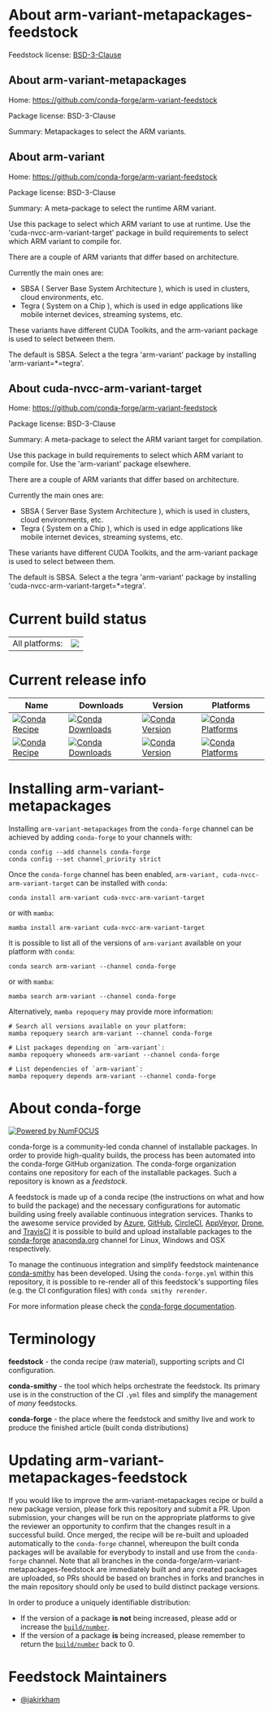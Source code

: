 About arm-variant-metapackages-feedstock
========================================

Feedstock license: [BSD-3-Clause](https://github.com/conda-forge/arm-variant-feedstock/blob/main/LICENSE.txt)


About arm-variant-metapackages
------------------------------

Home: https://github.com/conda-forge/arm-variant-feedstock

Package license: BSD-3-Clause

Summary: Metapackages to select the ARM variants.

About arm-variant
-----------------

Home: https://github.com/conda-forge/arm-variant-feedstock

Package license: BSD-3-Clause

Summary: A meta-package to select the runtime ARM variant.

Use this package to select which ARM variant to use at runtime. Use the 'cuda-nvcc-arm-variant-target' package in build requirements to select which ARM variant to compile for.

There are a couple of ARM variants that differ based on architecture.

Currently the main ones are:
  * SBSA ( Server Base System Architecture ), which is used in clusters, cloud environments, etc.
  * Tegra ( System on a Chip ), which is used in edge applications like mobile internet devices, streaming systems, etc.

These variants have different CUDA Toolkits, and the arm-variant package is used to select between them.

The default is SBSA. Select a the tegra 'arm-variant' package by installing 'arm-variant=*=tegra'.


About cuda-nvcc-arm-variant-target
----------------------------------

Home: https://github.com/conda-forge/arm-variant-feedstock

Package license: BSD-3-Clause

Summary: A meta-package to select the ARM variant target for compilation.

Use this package in build requirements to select which ARM variant to compile for. Use the 'arm-variant' package elsewhere.

There are a couple of ARM variants that differ based on architecture.

Currently the main ones are:
  * SBSA ( Server Base System Architecture ), which is used in clusters, cloud environments, etc.
  * Tegra ( System on a Chip ), which is used in edge applications like mobile internet devices, streaming systems, etc.

These variants have different CUDA Toolkits, and the arm-variant package is used to select between them.

The default is SBSA. Select a the tegra 'arm-variant' package by installing 'cuda-nvcc-arm-variant-target=*=tegra'.


Current build status
====================


<table><tr><td>All platforms:</td>
    <td>
      <a href="https://dev.azure.com/conda-forge/feedstock-builds/_build/latest?definitionId=13712&branchName=main">
        <img src="https://dev.azure.com/conda-forge/feedstock-builds/_apis/build/status/arm-variant-feedstock?branchName=main">
      </a>
    </td>
  </tr>
</table>

Current release info
====================

| Name | Downloads | Version | Platforms |
| --- | --- | --- | --- |
| [![Conda Recipe](https://img.shields.io/badge/recipe-arm--variant-green.svg)](https://anaconda.org/conda-forge/arm-variant) | [![Conda Downloads](https://img.shields.io/conda/dn/conda-forge/arm-variant.svg)](https://anaconda.org/conda-forge/arm-variant) | [![Conda Version](https://img.shields.io/conda/vn/conda-forge/arm-variant.svg)](https://anaconda.org/conda-forge/arm-variant) | [![Conda Platforms](https://img.shields.io/conda/pn/conda-forge/arm-variant.svg)](https://anaconda.org/conda-forge/arm-variant) |
| [![Conda Recipe](https://img.shields.io/badge/recipe-cuda--nvcc--arm--variant--target-green.svg)](https://anaconda.org/conda-forge/cuda-nvcc-arm-variant-target) | [![Conda Downloads](https://img.shields.io/conda/dn/conda-forge/cuda-nvcc-arm-variant-target.svg)](https://anaconda.org/conda-forge/cuda-nvcc-arm-variant-target) | [![Conda Version](https://img.shields.io/conda/vn/conda-forge/cuda-nvcc-arm-variant-target.svg)](https://anaconda.org/conda-forge/cuda-nvcc-arm-variant-target) | [![Conda Platforms](https://img.shields.io/conda/pn/conda-forge/cuda-nvcc-arm-variant-target.svg)](https://anaconda.org/conda-forge/cuda-nvcc-arm-variant-target) |

Installing arm-variant-metapackages
===================================

Installing `arm-variant-metapackages` from the `conda-forge` channel can be achieved by adding `conda-forge` to your channels with:

```
conda config --add channels conda-forge
conda config --set channel_priority strict
```

Once the `conda-forge` channel has been enabled, `arm-variant, cuda-nvcc-arm-variant-target` can be installed with `conda`:

```
conda install arm-variant cuda-nvcc-arm-variant-target
```

or with `mamba`:

```
mamba install arm-variant cuda-nvcc-arm-variant-target
```

It is possible to list all of the versions of `arm-variant` available on your platform with `conda`:

```
conda search arm-variant --channel conda-forge
```

or with `mamba`:

```
mamba search arm-variant --channel conda-forge
```

Alternatively, `mamba repoquery` may provide more information:

```
# Search all versions available on your platform:
mamba repoquery search arm-variant --channel conda-forge

# List packages depending on `arm-variant`:
mamba repoquery whoneeds arm-variant --channel conda-forge

# List dependencies of `arm-variant`:
mamba repoquery depends arm-variant --channel conda-forge
```


About conda-forge
=================

[![Powered by
NumFOCUS](https://img.shields.io/badge/powered%20by-NumFOCUS-orange.svg?style=flat&colorA=E1523D&colorB=007D8A)](https://numfocus.org)

conda-forge is a community-led conda channel of installable packages.
In order to provide high-quality builds, the process has been automated into the
conda-forge GitHub organization. The conda-forge organization contains one repository
for each of the installable packages. Such a repository is known as a *feedstock*.

A feedstock is made up of a conda recipe (the instructions on what and how to build
the package) and the necessary configurations for automatic building using freely
available continuous integration services. Thanks to the awesome service provided by
[Azure](https://azure.microsoft.com/en-us/services/devops/), [GitHub](https://github.com/),
[CircleCI](https://circleci.com/), [AppVeyor](https://www.appveyor.com/),
[Drone](https://cloud.drone.io/welcome), and [TravisCI](https://travis-ci.com/)
it is possible to build and upload installable packages to the
[conda-forge](https://anaconda.org/conda-forge) [anaconda.org](https://anaconda.org/)
channel for Linux, Windows and OSX respectively.

To manage the continuous integration and simplify feedstock maintenance
[conda-smithy](https://github.com/conda-forge/conda-smithy) has been developed.
Using the ``conda-forge.yml`` within this repository, it is possible to re-render all of
this feedstock's supporting files (e.g. the CI configuration files) with ``conda smithy rerender``.

For more information please check the [conda-forge documentation](https://conda-forge.org/docs/).

Terminology
===========

**feedstock** - the conda recipe (raw material), supporting scripts and CI configuration.

**conda-smithy** - the tool which helps orchestrate the feedstock.
                   Its primary use is in the construction of the CI ``.yml`` files
                   and simplify the management of *many* feedstocks.

**conda-forge** - the place where the feedstock and smithy live and work to
                  produce the finished article (built conda distributions)


Updating arm-variant-metapackages-feedstock
===========================================

If you would like to improve the arm-variant-metapackages recipe or build a new
package version, please fork this repository and submit a PR. Upon submission,
your changes will be run on the appropriate platforms to give the reviewer an
opportunity to confirm that the changes result in a successful build. Once
merged, the recipe will be re-built and uploaded automatically to the
`conda-forge` channel, whereupon the built conda packages will be available for
everybody to install and use from the `conda-forge` channel.
Note that all branches in the conda-forge/arm-variant-metapackages-feedstock are
immediately built and any created packages are uploaded, so PRs should be based
on branches in forks and branches in the main repository should only be used to
build distinct package versions.

In order to produce a uniquely identifiable distribution:
 * If the version of a package **is not** being increased, please add or increase
   the [``build/number``](https://docs.conda.io/projects/conda-build/en/latest/resources/define-metadata.html#build-number-and-string).
 * If the version of a package **is** being increased, please remember to return
   the [``build/number``](https://docs.conda.io/projects/conda-build/en/latest/resources/define-metadata.html#build-number-and-string)
   back to 0.

Feedstock Maintainers
=====================

* [@jakirkham](https://github.com/jakirkham/)

